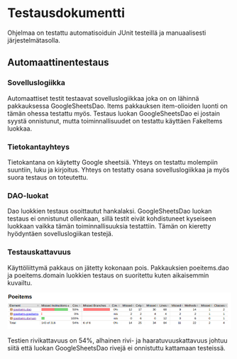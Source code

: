# Testausdokumentti

Ohjelmaa on testattu automatisoiduin JUnit testeillä ja manuaalisesti järjestelmätasolla.

## Automaattinentestaus

### Sovelluslogiikka

Automaattiset testit testaavat sovelluslogiikkaa joka on on lähinnä pakkauksessa GoogleSheetsDao. Items pakkauksen item-olioiden luonti on tämän ohessa testattu myös. Testaus luokan GoogleSheetsDao ei jostain syystä onnistunut, mutta toiminnallisuudet on testattu käyttäen FakeItems luokkaa.

### Tietokantayhteys

Tietokantana on käytetty Google sheetsiä. Yhteys on testattu molempiin suuntiin, luku ja kirjoitus. Yhteys on testatty osana sovelluslogiikkaa ja myös suora testaus on toteutettu.

### DAO-luokat

Dao luokkien testaus osoittautut hankalaksi. GoogleSheetsDao luokan testaus ei onnistunut ollenkaan, sillä testit eivät kohdistuneet kyseiseen luokkaan vaikka tämän toiminnallisuuksia testattiin. Tämän on kieretty hyödyntäen sovelluslogiikan testejä.


### Testauskattavuus

Käyttöliittymä pakkaus on jätetty kokonaan pois. Pakkauksien poeitems.dao ja poeitems.domain luokkien testaus on suoritettu kuten aikaisemmin kuvailtu. 

![testikattavuus](https://github.com/silmish/ot-harjoitustyo/blob/master/dokumentointi/Kuvat/testikattavuus.png)

Testien rivikattavuus on 54%, alhainen rivi- ja haaratuvuuskattavuus johtuu siitä että luokan GoogleSheetsDao rivejä ei onnistuttu kattamaan testeissä.
